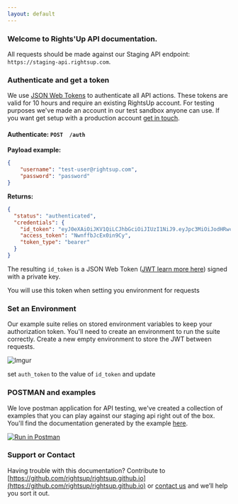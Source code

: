 ```yaml
---
layout: default
---
```


### [<span aria-hidden="true" class="octicon octicon-link"></span>](#overview)Welcome to Rights'Up API documentation.

All requests should be made against our Staging API endpoint: `https://staging-api.rightsup.com`.

### Authenticate and get a token

We use [JSON Web Tokens](http://jwt.io) to authenticate all API actions. These tokens are valid for 10 hours and require an existing RightsUp account. For testing purposes we've made an account in our test sandbox anyone can use. If you want get setup with a production account [get in touch](mailto:it@rightsup.com).

#### Authenticate: `POST  /auth`

**Payload example:**

```json
{
    "username": "test-user@rightsup.com",
    "password": "password"
}
```

**Returns:**

```json
{
  "status": "authenticated",
  "credentials": {
    "id_token": "eyJ0eXAiOiJKV1QiLCJhbGciOiJIUzI1NiJ9.eyJpc3MiOiJodHRwczovL3JpZ2h0c3VwLmV1LmF1dGgwLmNvbS8iLCJzdWIiOiJhdXRoMHw1NzZhNWQxNzM3NjY3NTNhNjg2ZGQxYjMiLCJhdWQiOiJSNlRuZDY5SE5QNVZRNVlJcU5weHc3cnBqVnUyUU5DdSIsImV4cCI6MTQ2NjYyNTU0NSwiaWF0IjoxNDY2NTg5NTQ1fQ.LWxvjkukgbBJeL__1YQn8YG7vkrkPRWvWvNQAULRfa8",
    "access_token": "NwnffbJcEx0in9Cy",
    "token_type": "bearer"
  }
}
```

The resulting `id_token` is a JSON Web Token ([JWT learn more here](https://jwt.io/)) signed with a private key.

You will use this token when setting you environment for requests

### Set an Environment

Our example suite relies on stored environment variables to keep your authorization token. You'll need to create an environment to run the suite correctly. Create a new empty environment to store the JWT between requests.

![Imgur](http://i.imgur.com/f5GUpHB.gif)

set `auth_token` to the value of `id_token` and update

### POSTMAN and examples

We love postman application for API testing, we've created a collection of examples that you can play against our staging api right out of the box. You'll find the documentation generated by the example [here](https://documenter.getpostman.com/view/693405/rightsup-public-api/KswV).

[![Run in Postman](https://run.pstmn.io/button.svg)](https://app.getpostman.com/run-collection/693405-06d64a27-61c7-d9a8-92cf-c0912597d4fe-KswV)


### [<span aria-hidden="true" class="octicon octicon-link"></span>](#support-or-contact)Support or Contact

Having trouble with this documentation? Contribute to [https://github.com/rightsup/rightsup.github.io](https://github.com/rightsup/rightsup.github.io) or [contact us](mailto:it@rightsup.com) and we’ll help you sort it out.
